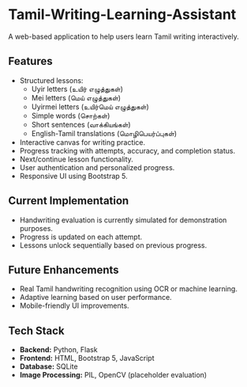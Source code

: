 # Tamil-Writing-Learning-Assistant

A web-based application to help users learn Tamil writing interactively.

## Features

- Structured lessons:  
  - Uyir letters (உயிர் எழுத்துகள்)  
  - Mei letters (மெய் எழுத்துகள்)  
  - Uyirmei letters (உயிர்மெய் எழுத்துகள்)  
  - Simple words (சொற்கள்)  
  - Short sentences (வாக்கியங்கள்)  
  - English-Tamil translations (மொழிபெயர்ப்புகள்)
- Interactive canvas for writing practice.
- Progress tracking with attempts, accuracy, and completion status.
- Next/continue lesson functionality.
- User authentication and personalized progress.
- Responsive UI using Bootstrap 5.

## Current Implementation

- Handwriting evaluation is currently simulated for demonstration purposes.
- Progress is updated on each attempt.
- Lessons unlock sequentially based on previous progress.

## Future Enhancements

- Real Tamil handwriting recognition using OCR or machine learning.
- Adaptive learning based on user performance.
- Mobile-friendly UI improvements.

## Tech Stack

- **Backend:** Python, Flask  
- **Frontend:** HTML, Bootstrap 5, JavaScript  
- **Database:** SQLite  
- **Image Processing:** PIL, OpenCV (placeholder evaluation)
